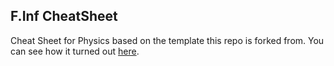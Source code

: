 ## F.Inf CheatSheet
Cheat Sheet for Physics based on the template this repo is forked from. You can see how it turned out [here](https://github.com/BlasterJoni/F.Inf-CheatSheet/blob/master/sheet.pdf).
